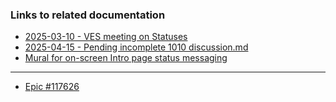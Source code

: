 ### Links to related documentation
- [2025-03-10 - VES meeting on Statuses](https://github.com/department-of-veterans-affairs/va.gov-team/blob/master/products/health-care/application/va-application/Form%20Statuses/2025-03-10%20-%20VES%20meeting%20on%20Statuses.md)
- [2025-04-15 - Pending incomplete 1010 discussion.md](https://github.com/department-of-veterans-affairs/va.gov-team/blob/master/products/health-care/application/va-application/Form%20Statuses/2025-04-15%20-%20Pending%20incomplete%201010%20discussion.md)
- [Mural for on-screen Intro page status messaging](https://app.mural.co/t/departmentofveteransaffairs9999/m/departmentofveteransaffairs9999/1694028526633/a5d8eba28e3acaba46de92e99fb8013fd1a56d3d)

---
- [Epic #117626](https://github.com/department-of-veterans-affairs/va.gov-team/issues/117626)
